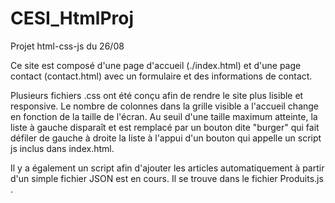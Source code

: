 # CESI_HtmlProj
Projet html-css-js du 26/08

  Ce site est composé d'une page d'accueil (./index.html) et d'une page contact (contact.html) avec un formulaire et des informations de contact.

  Plusieurs fichiers .css ont été conçu afin de rendre le site plus lisible et responsive. Le nombre de colonnes dans la grille visible a l'accueil change en fonction de la taille de l'écran. Au seuil d'une taille maximum atteinte, la liste à gauche disparaît et est remplacé par un bouton dite "burger" qui fait défiler de gauche à droite la liste à l'appui d'un bouton qui appelle un script js inclus dans index.html.

  Il y a également un script afin d'ajouter les articles automatiquement à partir d'un simple fichier JSON est en cours. Il se trouve dans le fichier Produits.js .
